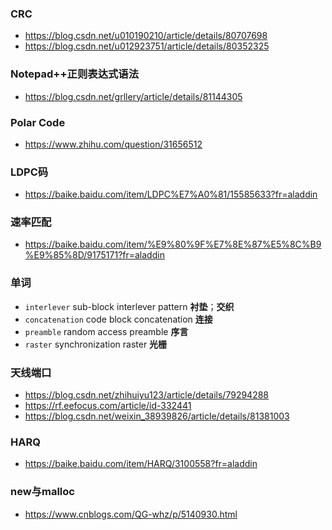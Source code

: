 ### CRC
* https://blog.csdn.net/u010190210/article/details/80707698
* https://blog.csdn.net/u012923751/article/details/80352325

### Notepad++正则表达式语法
* https://blog.csdn.net/grllery/article/details/81144305

### Polar Code
* https://www.zhihu.com/question/31656512

### LDPC码
* https://baike.baidu.com/item/LDPC%E7%A0%81/15585633?fr=aladdin

### 速率匹配
* https://baike.baidu.com/item/%E9%80%9F%E7%8E%87%E5%8C%B9%E9%85%8D/9175171?fr=aladdin

### 单词
* `interlever` sub-block interlever pattern **衬垫**；**交织**
* `concatenation` code block concatenation **连接**
* `preamble` random access preamble **序言**
* `raster` synchronization raster **光栅**

### 天线端口
* https://blog.csdn.net/zhihuiyu123/article/details/79294288
* https://rf.eefocus.com/article/id-332441
* https://blog.csdn.net/weixin_38939826/article/details/81381003

### HARQ
* https://baike.baidu.com/item/HARQ/3100558?fr=aladdin

### new与malloc
* https://www.cnblogs.com/QG-whz/p/5140930.html

